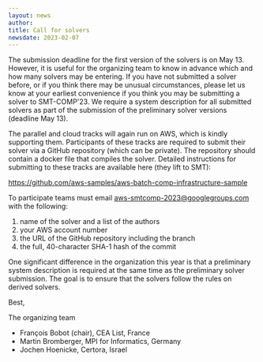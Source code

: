 ```yaml
---
layout: news
author:
title: Call for solvers
newsdate: 2023-02-07
---
```


The submission deadline for the first version of the solvers is on May 13.
However, it is useful for the organizing team to know in advance
which and how many solvers may be entering. If you have not submitted
a solver before, or if you think there may be unusual circumstances,
please let us know at your earliest convenience if you think you may
be submitting a solver to SMT-COMP'23. We require a system
description for all submitted solvers as part of the submission of the
preliminary solver versions (deadline May 13).

The parallel and cloud tracks will again run on AWS, which is kindly
supporting them. Participants of these tracks are required to submit
their solver via a GitHub repository (which can be private). The
repository should contain a docker file that compiles the
solver. Detailed instructions for submitting to these tracks are
available here (they lift to SMT):

https://github.com/aws-samples/aws-batch-comp-infrastructure-sample

To participate teams must email aws-smtcomp-2023@googlegroups.com with
the following:

1. name of the solver and a list of the authors
2. your AWS account number
3. the URL of the GitHub repository including the branch
4. the full, 40-character SHA-1 hash of the commit

One significant difference in the organization this year is that a preliminary system description is required at the same time as the preliminary solver submission. The goal is to ensure that the solvers follow the rules on derived solvers.


Best,

The organizing team

* François Bobot (chair), CEA List, France
* Martin Bromberger, MPI for Informatics, Germany
* Jochen Hoenicke, Certora, Israel
